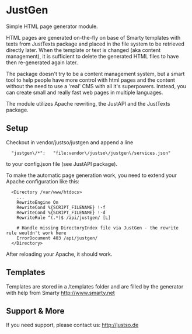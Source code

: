 # JustGen

Simple HTML page generator module.

HTML pages are generated on-the-fly on base of Smarty templates with texts from JustTexts package and placed in the
file system to be retrieved directly later. When the template or text is changed (aka content management), it is
sufficient to delete the generated HTML files to have then re-generated again later.

The package doesn't try to be a content management system, but a smart tool to help people have more control with html
pages and the content without the need to use a 'real' CMS with all it's superpowers. Instead, you can create small and
really fast web pages in multiple languages.

The module utilizes Apache rewriting, the JustAPI and the JustTexts package.

## Setup

Checkout in vendor/justso/justgen and append a line

```
  "justgen\/*":   "file:vendor\/justso\/justgen\/services.json"
```

to your config.json file (see JustAPI package).

To make the automatic page generation work, you need to extend your Apache configuration like this:

```
  <Directory /var/www/htdocs>
    ...
    RewriteEngine On
    RewriteCond %{SCRIPT_FILENAME} !-f
    RewriteCond %{SCRIPT_FILENAME} !-d
    RewriteRule ^(.*)$ /api/justgen/ [L]

    # Handle missing DirectoryIndex file via JustGen - the rewrite rule wouldn't work here
    ErrorDocument 403 /api/justgen/
  </Directory>
```

After reloading your Apache, it should work.

## Templates

Templates are stored in a /templates folder and are filled by the generator with help from Smarty http://www.smarty.net

## Support & More

If you need support, please contact us: http://justso.de
